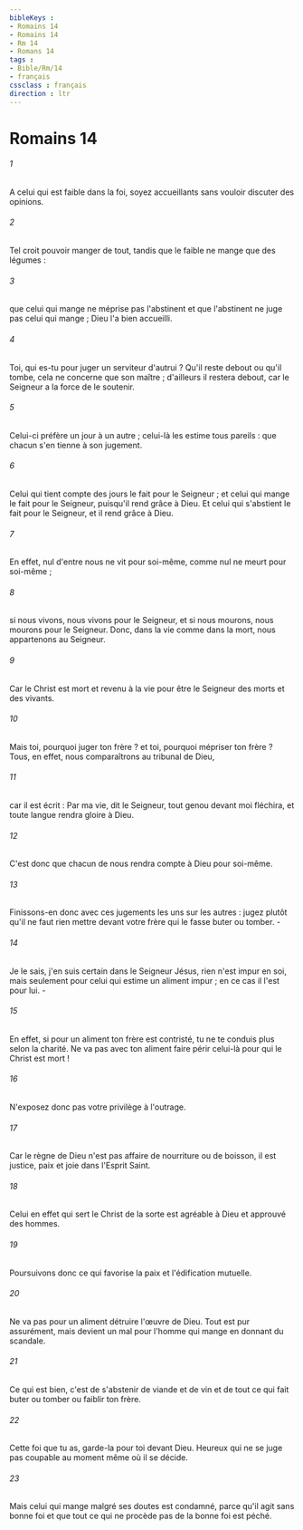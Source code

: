 ```yaml
---
bibleKeys : 
- Romains 14
- Romains 14
- Rm 14
- Romans 14
tags : 
- Bible/Rm/14
- français
cssclass : français
direction : ltr
---
```


# Romains 14

###### 1
A celui qui est faible dans la foi, soyez accueillants sans vouloir discuter des opinions. 
###### 2
Tel croit pouvoir manger de tout, tandis que le faible ne mange que des légumes : 
###### 3
que celui qui mange ne méprise pas l'abstinent et que l'abstinent ne juge pas celui qui mange ; Dieu l'a bien accueilli. 
###### 4
Toi, qui es-tu pour juger un serviteur d'autrui ? Qu'il reste debout ou qu'il tombe, cela ne concerne que son maître ; d'ailleurs il restera debout, car le Seigneur a la force de le soutenir. 
###### 5
Celui-ci préfère un jour à un autre ; celui-là les estime tous pareils : que chacun s'en tienne à son jugement. 
###### 6
Celui qui tient compte des jours le fait pour le Seigneur ; et celui qui mange le fait pour le Seigneur, puisqu'il rend grâce à Dieu. Et celui qui s'abstient le fait pour le Seigneur, et il rend grâce à Dieu. 
###### 7
En effet, nul d'entre nous ne vit pour soi-même, comme nul ne meurt pour soi-même ; 
###### 8
si nous vivons, nous vivons pour le Seigneur, et si nous mourons, nous mourons pour le Seigneur. Donc, dans la vie comme dans la mort, nous appartenons au Seigneur. 
###### 9
Car le Christ est mort et revenu à la vie pour être le Seigneur des morts et des vivants. 
###### 10
Mais toi, pourquoi juger ton frère ? et toi, pourquoi mépriser ton frère ? Tous, en effet, nous comparaîtrons au tribunal de Dieu, 
###### 11
car il est écrit : Par ma vie, dit le Seigneur, tout genou devant moi fléchira, et toute langue rendra gloire à Dieu. 
###### 12
C'est donc que chacun de nous rendra compte à Dieu pour soi-même. 
###### 13
Finissons-en donc avec ces jugements les uns sur les autres : jugez plutôt qu'il ne faut rien mettre devant votre frère qui le fasse buter ou tomber. - 
###### 14
Je le sais, j'en suis certain dans le Seigneur Jésus, rien n'est impur en soi, mais seulement pour celui qui estime un aliment impur ; en ce cas il l'est pour lui. - 
###### 15
En effet, si pour un aliment ton frère est contristé, tu ne te conduis plus selon la charité. Ne va pas avec ton aliment faire périr celui-là pour qui le Christ est mort ! 
###### 16
N'exposez donc pas votre privilège à l'outrage. 
###### 17
Car le règne de Dieu n'est pas affaire de nourriture ou de boisson, il est justice, paix et joie dans l'Esprit Saint. 
###### 18
Celui en effet qui sert le Christ de la sorte est agréable à Dieu et approuvé des hommes. 
###### 19
Poursuivons donc ce qui favorise la paix et l'édification mutuelle. 
###### 20
Ne va pas pour un aliment détruire l'œuvre de Dieu. Tout est pur assurément, mais devient un mal pour l'homme qui mange en donnant du scandale. 
###### 21
Ce qui est bien, c'est de s'abstenir de viande et de vin et de tout ce qui fait buter ou tomber ou faiblir ton frère. 
###### 22
Cette foi que tu as, garde-la pour toi devant Dieu. Heureux qui ne se juge pas coupable au moment même où il se décide. 
###### 23
Mais celui qui mange malgré ses doutes est condamné, parce qu'il agit sans bonne foi et que tout ce qui ne procède pas de la bonne foi est péché. 
